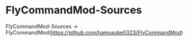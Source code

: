 # FlyCommandMod-Sources

FlyCommandMod-Sources -> FlyCommandMod(https://github.com/hamusuke0323/FlyCommandMod)
